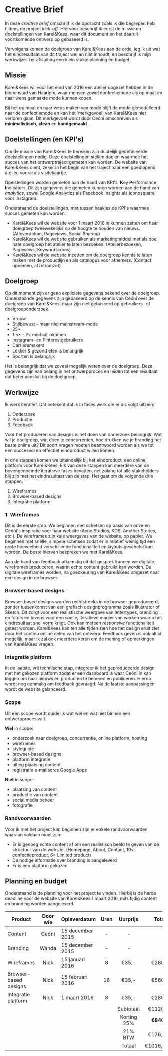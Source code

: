 # Creative Brief

In deze *creative brief* omschrijf ik de opdracht zoals ik die begrepen heb tijdens de project *kick-off*. Hiervoor beschrijf ik eerst de missie en doelstellingen van Karel&Kees. waar dit document en het daaruit voortkomende ontwerp op gebaseerd is.

Vervolgens komen de doelgroep van Karel&Kees aan de orde, leg ik uit wat het eindresultaat van dit traject wel en niet inhoudt, en beschrijf ik mijn werkwijze. Ter afsluiting een klein stukje planning en budget.

## Missie

Karel&Kees wil voor het eind van 2016 een atelier opgezet hebben in de binnenstad van Haarlem, waar mensen zowel confectiemode als op maat en naar wens gemaakte mode kunnen kopen.

Bij het op maat en naar wens maken van mode blijft de mode gemodelleerd naar de confectiemode en kan het 'merkgevoel' van Karel&Kees niet verloren gaan. Dit merkgevoel wordt door Ceóni omschreven als **minimalistisch**, **clean** en **handgemaakt**.

## Doelstellingen (en KPI's)

Om de missie van Karel&Kees te bereiken zijn duidelijk gedefinieerde doelstellingen nodig. Deze doelstellingen stellen doelen waarmee het succes van het ontwerptraject gemeten kan worden. De website van Karel&Kees dient, zeker in het begin van het traject naar een goedlopend atelier, vooral als visitekaartje.

Doelstellingen worden gemeten aan de hand van KPI's, **K**ey **P**erformance **I**ndicators. Dit zijn gegevens die gemeten kunnen worden aan de hand van *analytics*, zowel Google Analytics als Facebook Insights als Iconosquare voor Instagram.

Onderstaand de doelstellingen, met tussen haakjes de KPI's waarmee succes gemeten kan worden.

- Karel&Kees wil de website voor 1 maart 2016 in kunnen zetten om haar doelgroep tweewekelijks op de hoogte te houden van nieuws. (Afleverdatum, Pageviews, Social Sharing)
- Karel&Kees wil de website gebruiken als marketingmiddel met als doel haar doelgroep het atelier te laten bezoeken. (Atelierbezoeken, Pageviews, Keywordscores)
- Karel&Kees wil de website inzetten om de doelgroep kennis te laten maken met de productlijn en als catalogus voor afnemers. (Contact opnemen, afzet/omzet)

## Doelgroep

Op dit moment zijn er geen expliciete gegevens bekend over de doelgroep. Onderstaande gegevens zijn gebaseerd op de kennis van Ceóni over de doelgroep van Karel&Kees, maar zijn niet gebaseerd op gebruikers- of doelgroeponderzoek.

- Vrouw
- Stijlbewust – maar niet mainstream-mode
- 25+
- 1.5&times; - 2&times; modaal inkomen
- Instagram- en Pinterestgebruikers
- Carriéremakers
- Lekker & gezond eten is belangrijk
- Sporten is belangrijk

Het is belangrijk dat we zoveel mogelijk weten over de doelgroep. Deze gegevens zijn van belang in het ontwerpproces en leiden tot een resultaat dat beter aansluit bij de doelgroep.

## Werkwijze

Ik werk iteratief. Dat betekent dat ik in fases werk die er als volgt uitzien:

1. Onderzoek
2. Productie
3. Feedback

Voor het produceren van designs is het doen van onderzoek belangrijk. Wat wil je doelgroep, wat doen je concurrenten, hoe drukken we je branding het beste online uit? Dit soort vragen moeten beantwoord worden als we tot een succesvol en effectief eindproduct willen komen.

In drie stappen komen we uiteindelijk bij het eindproduct, een online platform voor Karel&Kees. Elk van deze stappen kan meerdere van de bovengenoemde iteratieve fases bevatten, net zolang tot alle stakeholders blij zijn met het eindresultaat van de stap. Het gaat om de volgende drie stappen:

1. Wireframes
2. Browser-based designs
3. Integratie platform

### 1. Wireframes

Dit is de eerste stap. We beginnen met schetsen op basis van onze en Ceóni's inspiratie voor haar website (Acne Studios, KOS, Another Stories, etc.). De wireframes zijn kale weergaves van de website, op papier. We beginnen met snelle, simpele schetsen zodat er in relatief weinig tijd een grote hoeveelheid verschillende functionaliteit en layouts geschetst kan worden. De beste hiervan bespreken we met Karel&Kees.

Aan de hand van feedback afkomstig uit dat gesprek kunnen we digitale wireframes produceren, waarin echte content gebruikt kan worden. De digitale wireframes worden, na goedkeuring van Karel&Kees omgezet naar een design in de browser.

### Browser-based designs

Browser-based designs worden rechtstreeks in de browser geproduceerd, zonder tussenkomst van een grafisch designprogramma zoals Illustrator of Sketch. Dit zorgt voor een realistische weergave van lettertypes, branding en foto's en tevens voor een snelle, iteratieve manier van werken waarin het eindresultaat snel vorm krijgt. Ook kan meteen *responsive* functionaliteit getest worden. Karel&Kees kan ten alle tijden zien hoe het design eruit ziet door het continu online delen van het ontwerp. Feedback geven is ook altijd mogelijk, maar ik zal ook meerdere keren om de mening of opmerkingen van Karel&Kees vragen.

### Integratie platform

In de laatste, vrij technische stap, integreer ik het geproduceerde design met het gekozen platform zodat er een dashboard is waar Ceóni in kan loggen om haar nieuws en producten te beheren en publiceren. Hierna wordt nog eenmalig om feedback gevraagd. Na de laatste aanpassingen wordt de website gelanceerd.

### Scope

Uit een scope wordt duidelijk wat wel en wat niet binnen een ontwerpproces valt.

**Wel** in scope:

- onderzoek naar doelgroep, concurrentie, online platform, hosting
- wireframes
- styleguide
- browser-based designs
- platform integratie
- uitleg plaatsing content
- registratie e-mailadres Google Apps

**Niet** in scope:

- plaatsing van content
- productie van content
- social media beheer
- fotografie

### Randvoorwaarden

Voor ik met het project kan beginnen zijn er enkele randvoorwaarden waaraan voldaan moet zijn:

- Er is genoeg echte content af om een realistisch beeld te geven van de structuur van de website. (Homepage, About, Contact, 10&times; confectieproduct, 6&times; Limited product)
- De nodige informatie over branding is aangeleverd
- Er is een platform gekozen

## Planning en budget

Onderstaand is de planning voor het project te vinden. Hierbij is de harde deadline voor de website van Karel&Kees 1 maart 2016, mits tijdig content en branding worden aangeleverd.

| Product               | Door wie   | Opleverdatum     | Uren   | Uurprijs      | Totaal     |
|-----------------------|:----------:|------------------|:------:|:-------------:|-----------:|
| Content               | Ceóni      | 15 december 2015 | -    	 | -             | -          |
| Branding              | Wanda      | 15 december 2015 | -      | -             | -          |
| Wireframes            | Nick       | 15 januari 2016  | 8      | €35,-         | €280,-     |
| Browser-based designs | Nick       | 15 februari 2016 | 16     | €35,-         | €560,-     |
| Integratie platform   | Nick       | 1 maart 2016     | 8      | €35,-         | €280,-     |
|                       |            |                  |        | Subtotaal     | €1120,-    |
|                       |            |                  |        | Korting 25%   | **€840,-** |
|                       |            |                  |        | 21% BTW       | €176,40    |
|                       |            |                  |        | Totaal        | €1016,40   |
